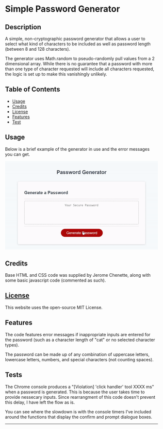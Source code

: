 # Simple Password Generator

## Description 

A simple, non-cryptographic password generator that allows a user to select what kind of characters to be included as well as password length (between 8 and 128 characters).

The generator uses Math.random to pseudo-randomly pull values from a 2 dimensional array. While there is no guarantee that a password with more than one type of character requested will include all characters requested, the logic is set up to make this vanishingly unlikely. 

## Table of Contents

* [Usage](#usage)
* [Credits](#credits)
* [License](#license)
* [Features](#features)
* [Test](#tests)


## Usage 

Below is a brief example of the generator in use and the error messages you can get.

![Password generator demo](./assets/images/generator-demo.gif)

## Credits

Base HTML and CSS code was supplied by Jerome Chenette, along with some basic javascript code (commented as such).

## [License](./LICENSE)
This website uses the open-source MIT License.

## Features

The code features error messages if inappropriate inputs are entered for the password (such as a character length of "cat" or no selected character types).

The password can be made up of any combination of uppercase letters, lowercase letters, numbers, and special characters (not counting spaces). 

## Tests

The Chrome console produces a "[Violation] 'click handler' tool XXXX ms" when a password is generated. This is because the user takes time to provide nessecary inputs. Since rearrangment of this code doesn't prevent this delay, I have left the flow as is. 

You can see where the slowdown is with the console timers I've included around the functions that display the confirm and prompt dialogue boxes.

---